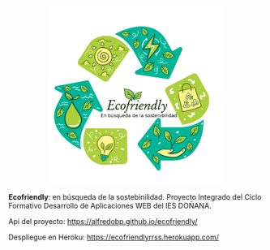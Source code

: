 
<p align="center">

  <img src="https://raw.githubusercontent.com/alfredobp/ecofriendly/master/guia/images/logo.png" width="350" alt="accessibility text">
</p>


**Ecofriendly**: en búsqueda de la sostebinilidad.
Proyecto Integrado del Ciclo Formativo Desarrollo de Aplicaciones WEB del IES DOÑANA.

Api del proyecto: https://alfredobp.github.io/ecofriendly/

Despliegue en Heroku: https://ecofriendlyrrss.herokuapp.com/
